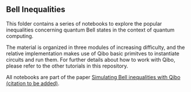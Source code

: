 ## Bell Inequalities

This folder contains a series of notebooks to explore the popular inequalities concerning quantum Bell states in the context of quantum computing.

The material is organized in three modules of increasing difficulty, and the relative implementation makes use of Qibo basic primitves to instantiate circuits and run them. For further details about how to work with Qibo, please refer to the other tutorials in this repository.

All notebooks are part of the paper [Simulating Bell inequalities with Qibo (citation to be added)]().
